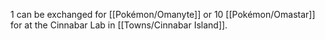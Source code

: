1 can be exchanged for [[Pokémon/Omanyte]] or 10 [[Pokémon/Omastar]] for  at the Cinnabar Lab in [[Towns/Cinnabar Island]].
